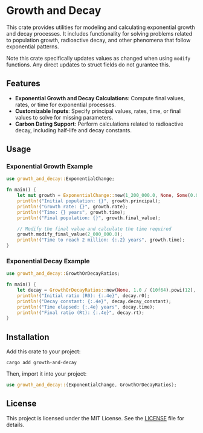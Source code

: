 # Growth and Decay

This crate provides utilities for modeling and calculating exponential growth and decay processes. It includes functionality for solving problems related to population growth, radioactive decay, and other phenomena that follow exponential patterns.

Note this crate specifically updates values as changed when using `modify` functions. Any direct updates to struct fields do not gurantee this.

## Features

- **Exponential Growth and Decay Calculations**: Compute final values, rates, or time for exponential processes.
- **Customizable Inputs**: Specify principal values, rates, time, or final values to solve for missing parameters.
- **Carbon Dating Support**: Perform calculations related to radioactive decay, including half-life and decay constants.

## Usage

### Exponential Growth Example

```rust
use growth_and_decay::ExponentialChange;

fn main() {
    let mut growth = ExponentialChange::new(1_200_000.0, None, Some(0.025), 18.0);
    println!("Initial population: {}", growth.principal);
    println!("Growth rate: {}", growth.rate);
    println!("Time: {} years", growth.time);
    println!("Final population: {}", growth.final_value);

    // Modify the final value and calculate the time required
    growth.modify_final_value(2_000_000.0);
    println!("Time to reach 2 million: {:.2} years", growth.time);
}
```

### Exponential Decay Example

```rust
use growth_and_decay::GrowthOrDecayRatios;

fn main() {
    let decay = GrowthOrDecayRatios::new(None, 1.0 / (10f64).powi(12), 8223.0, Some(8500.0));
    println!("Initial ratio (R0): {:.4e}", decay.r0);
    println!("Decay constant: {:.4e}", decay.decay_constant);
    println!("Time elapsed: {:.4e} years", decay.time);
    println!("Final ratio (Rt): {:.4e}", decay.rt);
}
```

## Installation

Add this crate to your project:

```shell
cargo add growth-and-decay
```

Then, import it into your project:

```rust
use growth_and_decay::{ExponentialChange, GrowthOrDecayRatios};
```

## License

This project is licensed under the MIT License. See the [LICENSE](LICENSE) file for details.
